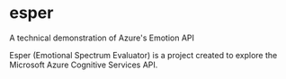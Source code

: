 # esper
A technical demonstration of Azure's Emotion API

Esper (Emotional Spectrum Evaluator) is a project created to explore the Microsoft Azure Cognitive Services API.
